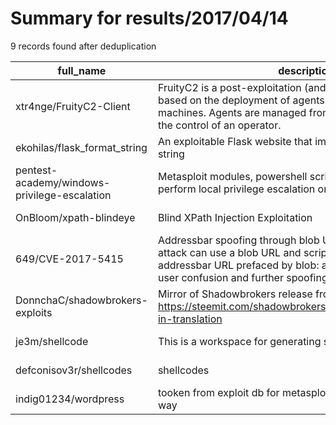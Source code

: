 
# Summary for results/2017/04/14
    
9 records found after deduplication

| full_name | description | html_url | matched_list | matched_count | pushed_at | size | stargazers_count | language | forks_count |
|----------------------------------------------|---------------------------------------------------------------------------------------------------------------------------------------------------------------------------------------------------------------------------------|-----------------------------------------------------------------|----------------|-----------------|---------------------------|--------|--------------------|------------|---------------|
| xtr4nge/FruityC2-Client | FruityC2 is a post-exploitation (and open source) framework based on the deployment of agents on compromised machines. Agents are managed from a web interface under the control of an operator. | https://github.com/xtr4nge/FruityC2-Client | ['exploit'] | 1 | 2017-04-14 09:31:43+00:00 | 591 | 60 | JavaScript | 23 |
| ekohilas/flask_format_string | An exploitable Flask website that implements a python format string | https://github.com/ekohilas/flask_format_string | ['exploit'] | 1 | 2017-04-14 07:28:54+00:00 | 6 | 0 | Python | 0 |
| pentest-academy/windows-privilege-escalation | Metasploit modules, powershell scripts and custom exploit to perform local privilege escalation on windows systems. | https://github.com/pentest-academy/windows-privilege-escalation | ['exploit'] | 1 | 2017-04-14 13:15:55+00:00 | 7 | 10 | PowerShell | 6 |
| OnBloom/xpath-blindeye | Blind XPath Injection Exploitation | https://github.com/OnBloom/xpath-blindeye | ['exploit'] | 1 | 2017-04-14 03:31:08+00:00 | 7 | 1 | Python | 1 |
| 649/CVE-2017-5415 | Addressbar spoofing through blob URL (Firefox browser). An attack can use a blob URL and script to spoof an arbitrary addressbar URL prefaced by blob: as the protocol, leading to user confusion and further spoofing attacks. | https://github.com/649/CVE-2017-5415 | ['cve-2'] | 1 | 2017-04-14 04:55:51+00:00 | 0 | 6 | HTML | 8 |
| DonnchaC/shadowbrokers-exploits | Mirror of Shadowbrokers release from https://steemit.com/shadowbrokers/@theshadowbrokers/lost-in-translation | https://github.com/DonnchaC/shadowbrokers-exploits | ['exploit'] | 1 | 2017-04-14 10:24:33+00:00 | 181028 | 312 | Python | 178 |
| je3m/shellcode | This is a workspace for generating shellcode | https://github.com/je3m/shellcode | ['shellcode'] | 1 | 2017-04-14 19:58:42+00:00 | 2 | 0 | C++ | 0 |
| defconisov3r/shellcodes | shellcodes | https://github.com/defconisov3r/shellcodes | ['shellcode'] | 1 | 2017-04-14 21:23:14+00:00 | 3 | 0 | C | 0 |
| indig01234/wordpress | tooken from exploit db for metasploit, easier to download this way | https://github.com/indig01234/wordpress | ['exploit'] | 1 | 2017-04-14 22:44:19+00:00 | 1 | 0 | | 0 |
